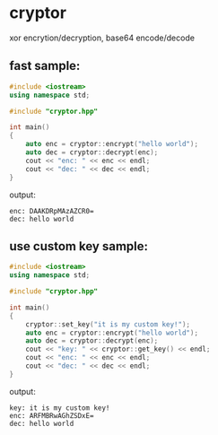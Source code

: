 # cryptor

xor encrytion/decryption, base64 encode/decode

## fast sample:

```cpp
#include <iostream>
using namespace std;

#include "cryptor.hpp"

int main()
{
    auto enc = cryptor::encrypt("hello world");
    auto dec = cryptor::decrypt(enc);
    cout << "enc: " << enc << endl;
    cout << "dec: " << dec << endl;
}
```

output:

```
enc: DAAKDRpMAzAZCR0=
dec: hello world
```

## use custom key sample:

```cpp
#include <iostream>
using namespace std;

#include "cryptor.hpp"

int main()
{
    cryptor::set_key("it is my custom key!");
    auto enc = cryptor::encrypt("hello world");
    auto dec = cryptor::decrypt(enc);
    cout << "key: " << cryptor::get_key() << endl;
    cout << "enc: " << enc << endl;
    cout << "dec: " << dec << endl;
}
```

output:

```
key: it is my custom key!
enc: ARFMBRwAGhZSDxE=
dec: hello world
```
